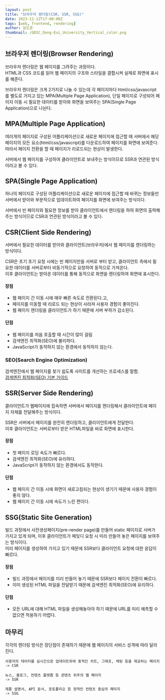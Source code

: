 ```yaml
---
layout: post
title: "브라우저 렌더링(CSR, SSR, SSG)"
date: 2023-11-12T17:00:00Z
tags: [web, frontend, rendering]
author: 임도훈
thumbnail: /GDSC_Dong-Eui_University_Vertical_color.png
---
```


## 브라우저 렌더링(Browser Rendering)

브라우저 렌더링은 웹 페이지를 그려주는 과정이다. <br>
HTML과 CSS 코드를 읽어 웹 페이지의 구조와 스타일을 결합시켜 실제로 화면에 표시를 해준다.

브라우저 렌더링은 크게 2가지로 나눌 수 있는데 각 페이지마다 html/css/javascript를 별도로 가지고 있는 MPA(Multiple Page Application), 단일 페이지로 구성되어 페이지 이동 시 필요한 데이터를 받아와 화면을 보여주는 SPA(Single Page Application)으로 나뉜다.

## MPA(Multiple Page Application)

여러개의 페이지로 구성된 어플리케이션으로 새로운 페이지에 접근할 때 서버에서 해당 페이지의 모든 요소(html/css/javascript)를 다운로드하여 페이지를 화면에 보여준다. 따라서 페이지 전환을 할 때 페이지가 리로드되는 현상이 발생한다.

서버에서 웹 페이지를 구성하여 클라이언트로 보내주는 방식이므로 SSR과 연관된 방식이라고 볼 수 있다.

## SPA(Single Page Application)

하나의 페이지로 구성된 어플리케이션으로 새로운 페이지에 접근할 때 바뀌는 정보들만 서버에서 받아와 부분적으로 업데이트하여 페이지를 화면에 보여주는 방식이다.

서버에서 빈 페이지와 필요한 정보를 받아 클라이언트에서 렌더링을 하여 화면의 출력해주는 방식이므로 CSR과 연관된 방식이라고 볼 수 있다.

## CSR(Client Side Rendering)

서버에서 필요한 데이터를 받아와 클라이언트(브라우저)에서 웹 페이지를 렌더링하는 방식이다.

CSR은 초기 초기 요청 시에는 빈 페이지만을 서버로 부터 받고, 클라이언트 측에서 필요한 데이터를 서버로부터 비동기적으로 요청하여 동적으로 가져온다. <br>
이후 클라이언트는 받아온 데이터를 통해 동적으로 화면을 렌더링하여 화면에 표시한다.

#### 장점

- 웹 페이지 간 이동 시에 매우 빠른 속도로 전환된다.고,
- 페이지를 이동할 때 리로드 되는 현상이 사라져 사용자 경험이 좋아진다.
- 웹 페이지 렌더링을 클라이언트가 하기 때문에 서버 부하가 감소된다.

#### 단점

- 웹 페이지를 처음 호출할 때 시간이 많이 걸림
- 검색엔진 최적화(SEO)에 불리하다.
- JavaScript가 동작하지 않는 환경에서 동작하지 않는다.

### SEO(Search Engine Optimization)

검색엔진에서 웹 페이지를 찾기 쉽도록 사이트를 개선하는 프로세스를 말함.<br>
[검색엔진 최적화(SEO) 기본 가이드](https://developers.google.com/search/docs/fundamentals/seo-starter-guide?hl=ko)

## SSR(Server Side Rendering)

클라이언트가 웹페이지에 접속하면 서버에서 페이지를 렌더링해서 클라이언트에 페이지 자체를 전달해주는 방식이다.

SSR은 서버에서 페이지를 완전히 렌더링하고, 클리이언트에게 전달한다. <br>
이후 클라이언트는 서버로부터 받은 HTML파일을 바로 화면에 표시한다.

#### 장점

- 첫 페이지 로딩 속도가 빠르다.
- 검색엔진 최적화(SEO)에 유리하다.
- JavaScript가 동작하지 않는 환경에서도 동작한다.

#### 단점

- 웹 페이지 간 이동 시에 화면이 새로고침되는 현상이 생기기 때문에 사용자 경험이 좋지 않다.
- 웹 페이지 간 이동 시에 속도가 느린 편이다.

## SSG(Static Site Generation)

빌드 과정에서 사전생성페이지(pre-render page)를 만들어 static 페이지로 서버가 가지고 있게 되며, 이후 클라이언트가 페잊디 요청 시 미리 만들어 놓은 페이지를 보여주는 방식이다.<br>
미리 페이지를 생성하여 가지고 있기 때문에 SSR보다 클라이언트 요청에 대한 응답이 빠르다.

#### 장점

- 빌드 과정에서 페이지를 미리 만들어 놓기 때문에 SSR보다 페이지 전환이 빠르다.
- 이미 생성된 HTML 파일을 전달받기 때문에 검색엔진 최적화(SEO)에 유리하다.

#### 단점

- 모든 URL에 대해 HTML 파일을 생성해놓아야 하기 때문에 URL를 미리 예측할 수 없으면 적용하기 어렵다.

## 마무리

각각의 렌더링 방식은 장단점이 존재하기 때문에 웹 페이지의 서비스 성격에 따라 달라진다.

```
사용자의 데이터를 실시간으로 업데이트하여 동적인 차트, 그래프, 채팅 등을 제공하는 페이지
-> CSR
```

```
뉴스, 블로그, 컨텐츠 플랫폼 등 콘텐츠 위주의 웹 페이지
-> SSR
```

```
제품 설명서, API 문서, 포토폴리오 등 정적인 컨텐츠 중심의 페이지
-> SSG
```

